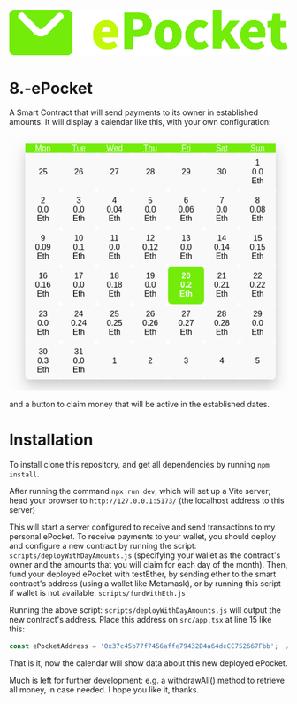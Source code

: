 ![Logo](src/assets/ePocket%20with%20text.png)

# 8.-ePocket
A Smart Contract that will send payments to its owner in established amounts. It will display a calendar like this, with your own configuration:

![Sample calendar](src/assets/ePocket%20sample%20calendar.png)

and a button to claim money that will be active in the established dates.

# Installation
To install clone this repository, and get all dependencies by running `npm install`. 

After running the command `npx run dev`, which will set up a Vite server; head your browser to `http://127.0.0.1:5173/`   (the localhost address to this server) 

This will start a server configured to receive and send transactions to my personal ePocket. To receive payments to your wallet, you should deploy and configure a new contract by running the script: `scripts/deployWithDayAmounts.js` (specifying your wallet as the contract's owner and the amounts that you will claim for each day of the month). Then, fund your deployed ePocket with testEther, by sending ether to the smart contract's address (using a wallet like Metamask), or by running this script if wallet is not available: `scripts/fundWithEth.js`

Running the above script: `scripts/deployWithDayAmounts.js` will output the new contract's address. Place this address on `src/app.tsx` at line 15 like this:
```javascript 
const ePocketAddress = '0x37c45b77f7456affe79432D4a64dcCC752667Fbb';  // <-- Put your ePocket address here
```

That is it, now the calendar will show data about this new deployed ePocket.

Much is left for further development: e.g. a withdrawAll() method to retrieve all money, in case needed. I hope you like it, thanks.
